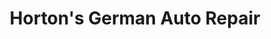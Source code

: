 ---
title: "Horton's German Auto Repair"
url: /corvallis/hortons-german-auto-repair/
shop: Autowerkstatt
---
